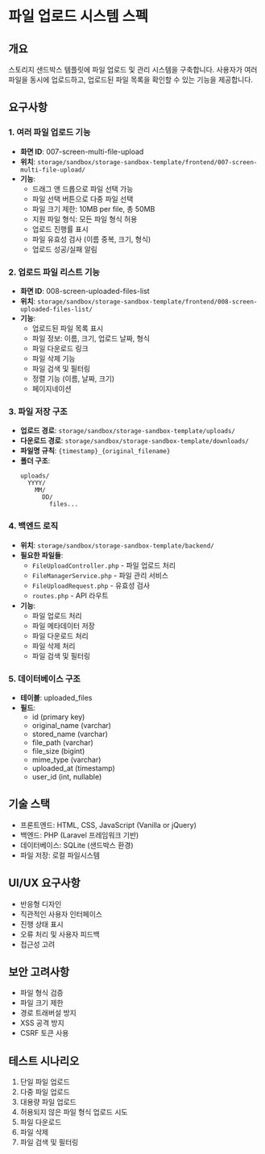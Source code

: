 # 파일 업로드 시스템 스펙

## 개요
스토리지 샌드박스 템플릿에 파일 업로드 및 관리 시스템을 구축합니다. 사용자가 여러 파일을 동시에 업로드하고, 업로드된 파일 목록을 확인할 수 있는 기능을 제공합니다.

## 요구사항

### 1. 여러 파일 업로드 기능
- **화면 ID**: 007-screen-multi-file-upload
- **위치**: `storage/sandbox/storage-sandbox-template/frontend/007-screen-multi-file-upload/`
- **기능**:
  - 드래그 앤 드롭으로 파일 선택 가능
  - 파일 선택 버튼으로 다중 파일 선택
  - 파일 크기 제한: 10MB per file, 총 50MB
  - 지원 파일 형식: 모든 파일 형식 허용
  - 업로드 진행률 표시
  - 파일 유효성 검사 (이름 중복, 크기, 형식)
  - 업로드 성공/실패 알림

### 2. 업로드 파일 리스트 기능
- **화면 ID**: 008-screen-uploaded-files-list
- **위치**: `storage/sandbox/storage-sandbox-template/frontend/008-screen-uploaded-files-list/`
- **기능**:
  - 업로드된 파일 목록 표시
  - 파일 정보: 이름, 크기, 업로드 날짜, 형식
  - 파일 다운로드 링크
  - 파일 삭제 기능
  - 파일 검색 및 필터링
  - 정렬 기능 (이름, 날짜, 크기)
  - 페이지네이션

### 3. 파일 저장 구조
- **업로드 경로**: `storage/sandbox/storage-sandbox-template/uploads/`
- **다운로드 경로**: `storage/sandbox/storage-sandbox-template/downloads/`
- **파일명 규칙**: `{timestamp}_{original_filename}`
- **폴더 구조**:
  ```
  uploads/
    YYYY/
      MM/
        DD/
          files...
  ```

### 4. 백엔드 로직
- **위치**: `storage/sandbox/storage-sandbox-template/backend/`
- **필요한 파일들**:
  - `FileUploadController.php` - 파일 업로드 처리
  - `FileManagerService.php` - 파일 관리 서비스
  - `FileUploadRequest.php` - 유효성 검사
  - `routes.php` - API 라우트
- **기능**:
  - 파일 업로드 처리
  - 파일 메타데이터 저장
  - 파일 다운로드 처리
  - 파일 삭제 처리
  - 파일 검색 및 필터링

### 5. 데이터베이스 구조
- **테이블**: uploaded_files
- **필드**:
  - id (primary key)
  - original_name (varchar)
  - stored_name (varchar)
  - file_path (varchar)
  - file_size (bigint)
  - mime_type (varchar)
  - uploaded_at (timestamp)
  - user_id (int, nullable)

## 기술 스택
- 프론트엔드: HTML, CSS, JavaScript (Vanilla or jQuery)
- 백엔드: PHP (Laravel 프레임워크 기반)
- 데이터베이스: SQLite (샌드박스 환경)
- 파일 저장: 로컬 파일시스템

## UI/UX 요구사항
- 반응형 디자인
- 직관적인 사용자 인터페이스
- 진행 상태 표시
- 오류 처리 및 사용자 피드백
- 접근성 고려

## 보안 고려사항
- 파일 형식 검증
- 파일 크기 제한
- 경로 트래버설 방지
- XSS 공격 방지
- CSRF 토큰 사용

## 테스트 시나리오
1. 단일 파일 업로드
2. 다중 파일 업로드
3. 대용량 파일 업로드
4. 허용되지 않은 파일 형식 업로드 시도
5. 파일 다운로드
6. 파일 삭제
7. 파일 검색 및 필터링
